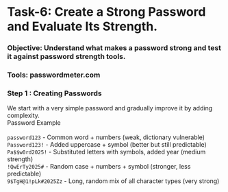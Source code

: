 # Task-6:  Create a Strong Password and Evaluate Its Strength.

### Objective: Understand what makes a password strong and test it against password strength tools.
### Tools: passwordmeter.com

### Step 1 : Creating Passwords
We start with a very simple password and gradually improve it by adding complexity.<br>
Password Example	   <br>               
`password123`     <t>   -    Common word + numbers (weak, dictionary vulnerable)  <br>
`Password123!`	     -    Added uppercase + symbol (better but still predictable) <br>
`Pa$$w0rd2025!`      -	  Substituted letters with symbols, added year (medium strength) <br>
`!QwErTy2025#`	     -    Random case + numbers + symbol (stronger, less predictable) <br>
`9$TgH@1!pLk#2025Zz` -    Long, random mix of all character types (very strong) <br>
